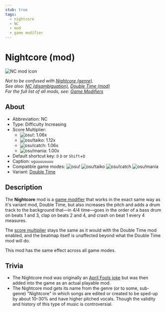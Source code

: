 ```yaml
---
stub: true
tags:
  - nightcore
  - NC
  - mod
  - game modifier
---
```


# Nightcore (mod)

![NC mod icon](/wiki/shared/mods/NC.png "Nightcore (NC) mod icon")

*Not to be confused with [Nightcore (genre)](https://en.wikipedia.org/wiki/Nightcore).*\
*See also: [NC (disambiguation)](/wiki/Disambiguation/NC), [Double Time (mod)](/wiki/Game_modifier/Double_Time)*\
*For the full list of all mods, see: [Game Modifiers](/wiki/Game_modifier)*

## About

- Abbreviation: NC
- Type: Difficulty Increasing
- Score Multiplier:
  - ![][osu!]: 1.06x
  - ![][osu!taiko]: 1.12x
  - ![][osu!catch]: 1.06x
  - ![][osu!mania]: 1.00x
- Default shortcut key: `D` `D` or `Shift`+`D`
- Caption: `uguuuuuuuu`
- Compatible game modes: ![][osu!] ![][osu!taiko] ![][osu!catch] ![][osu!mania]
- Variant: [Double Time](/wiki/Game_modifier/Double_Time)

## Description

The **Nightcore** mod is a [game modifier](/wiki/Game_modifier) that works in the exact same way as it's variant mod, Double Time, but also increases the pitch and adds a drum track to the background that—in 4/4 time—goes in the order of a bass drum on beats 1 and 3, clap on beats 2 and 4, and crash on beat 1 every 4 measures.

The [score multiplier](/wiki/Game_modifier/Score_multiplier) stays the same as it would with the Double Time mod enabled, and the beatmap itself is unaffected beyond what the Double Time mod will do.

This mod has the same effect across all game modes.

## Trivia

- The Nightcore mod was originally an [April Fools joke](https://osu.ppy.sh/community/forums/topics/49733) but was then added into the game as an actual playable mod.
- The Nightcore mod gets its name from the genre (or to some, sub-genre) "Nightcore" in which songs are edited or created to be sped-up by about 10–30% and have higher pitched vocals. Though the validity and history of this type of music is controversial.

[osu!]: /wiki/shared/mode/osu.png "osu!"
[osu!taiko]: /wiki/shared/mode/taiko.png "osu!taiko"
[osu!catch]: /wiki/shared/mode/catch.png "osu!catch"
[osu!mania]: /wiki/shared/mode/mania.png "osu!mania"

